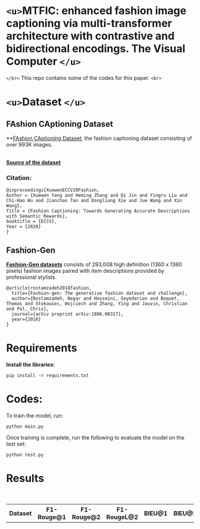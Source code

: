 </br>

# `<u>`****MTFIC: enhanced fashion image captioning via multi-transformer architecture with contrastive and bidirectional encodings. The Visual Computer**** `</u>`

`</br>` This repo contains some of the codes for this paper. `<br>`

# `<u>`**Dataset** `</u>`

## FAshion CAptioning Dataset

**[FAshion CAptioning Dataset](https://doi.org/10.1007/978-3-030-58601-0_1), the fashion captioning dataset consisting of over 993K images.

</br>
<b><a href = "https://github.com/xuewyang/Fashion_Captioning"> Source of the dataset</a></b>
</br>

### Citation:

```
@inproceedings{XuewenECCV20Fashion,
Author = {Xuewen Yang and Heming Zhang and Di Jin and Yingru Liu and Chi-Hao Wu and Jianchao Tan and Dongliang Xie and Jue Wang and Xin Wang},
Title = {Fashion Captioning: Towards Generating Accurate Descriptions with Semantic Rewards},
booktitle = {ECCV},
Year = {2020}
}
```

## **Fashion-Gen**

**[Fashion-Gen datasets](https://arxiv.org/pdf/1806.08317)** consists of 293,008 high definition (1360 x 1360 pixels) fashion images paired with item descriptions provided by professional stylists.

```
@article{rostamzadeh2018fashion,
  title={Fashion-gen: The generative fashion dataset and challenge},
  author={Rostamzadeh, Negar and Hosseini, Seyedarian and Boquet, Thomas and Stokowiec, Wojciech and Zhang, Ying and Jauvin, Christian and Pal, Chris},
  journal={arXiv preprint arXiv:1806.08317},
  year={2018}
}
```

# **Requirements**

**Install the libraries:**

```
pip install -r requirements.txt
```

# **Codes:**

To train the model, run:

```
python main.py
```

Once training is complete, run the following to evaluate the model on the test set:

```
python test.py
```


# **Results**

</br>

<table style = "width:100%">
<tr style = "border-bottom:1px solid black">
<th>
Dataset
</th>
<th>
F1-Rouge@1
</th>
<th>
F1-Rouge@2
</th>
<th>
F1-RougeL@2
</th>
<th>
BlEU@1
</th>
<th>
BlEU@2
</th>
</tr>
